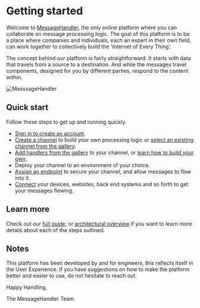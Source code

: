 # Getting started

Welcome to [MessageHandler](http://www.messagehandler.net), the only online platform where you can collaborate on message processing logic. The goal of this platform is to be a place where companies and individuals, each an expert in their own field, can work together to collectively build the 'Internet of Every Thing'.

The concept behind our platform is fairly straightforward. It starts with data that travels from a source to a destination. And while the messages travel components, designed for you by different parties, respond to the content within.

![MesssageHandler](/documentation/images/architecture-concepts.png)

## Quick start

Follow these steps to get up and running quickly.

 * [Sign in to create an account](/account/signin).
 * [Create a channel](/channels/add) to build your own processing logic or [select an existing channel from the gallery](/gallery/channels).
 * [Add handlers from the gallery](/gallery/handlers) to your channel, or [learn how to build your own](/documentation/developing-handlers).
 * Deploy your channel to an environment of your choice.
 * [Assign an endpoint](/endpoints/new) to secure your channel, and allow messages to flow into it.
 * [Connect](documentation/connectivity) your devices, websites, back end systems and so forth to get your messages flowing.

## Learn more
 
Check out our [full guide](/documentation/basics/guide), or [architectural overview](/documentation/architecture) if you want to learn more details about each of the steps outlined.

## Notes

This platform has been developed by and for engineers, this reflects itself in the User Experience. If you have suggestions on how to make the platform better and easier to use, do not hesitate to reach out.


Happy Handling,

The MessageHandler Team
